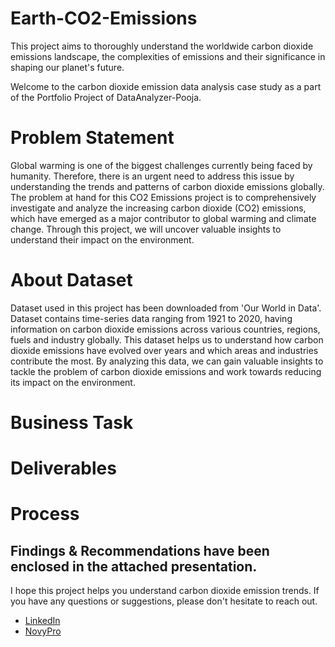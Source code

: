 # Earth-CO2-Emissions
This project aims to thoroughly understand the worldwide carbon dioxide emissions landscape, the complexities of emissions and their significance in shaping our planet's future.

Welcome to the carbon dioxide emission data analysis case study as a part of the Portfolio Project of DataAnalyzer-Pooja.

# Problem Statement
Global warming is one of the biggest challenges currently being faced by humanity. Therefore, there is an urgent need to address this issue by understanding the trends and patterns of carbon dioxide emissions globally. The problem at hand for this CO2 Emissions project is to comprehensively investigate and analyze the increasing carbon dioxide (CO2) emissions, which have emerged as a major contributor to global warming and climate change. Through this project, we will uncover valuable insights to understand their impact on the environment.

# About Dataset
Dataset used in this project has been downloaded from 'Our World in Data'. Dataset contains time-series data ranging from 1921 to 2020, having information on carbon dioxide emissions across various countries, regions, fuels and industry globally. This dataset helps us to understand how carbon dioxide emissions have evolved over years and which areas and industries contribute the most. By analyzing this data, we can gain valuable insights to tackle the problem of carbon dioxide emissions and work towards reducing its impact on the environment.




# Business Task




# Deliverables






# Process





## Findings & Recommendations have been enclosed in the attached presentation. 

I hope this project helps you understand carbon dioxide emission trends. If you have any questions or suggestions, please don't hesitate to reach out.
- [LinkedIn](https://www.linkedin.com/in/contact-analyzer-pooja-verma)  
- [NovyPro](https://www.novypro.com/profile_projects/poojaverma)

